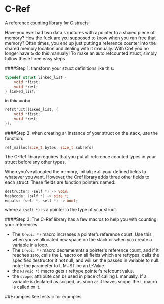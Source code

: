 C-Ref
=====
A reference counting library for C structs

Have you ever had two data structures with a pointer to
a shared piece of memory? How the fuck are you supposed
to know when you can free that memory? Often times, you
end up just putting a reference counter into the shared
memory location and dealing with it manually. With Cref
you no longer have to do this manually! To make an auto
refcounted struct, simply follow these three easy steps

####Step 1:
transform your struct definitions like this:

```C
typedef struct linked_list {
    void *first;
    void *rest;
} linked_list;
```

in this code:

```C
refstruct(linked_list, {
    void *first;
    void *rest;
});
```

####Step 2:
when creating an instance of your struct on the stack,
use the function:

```C
ref_malloc(size_t bytes, size_t subrefs)
```

The C-Ref library requires that you put all reference
counted types in your struct before any other types.

When you've allocated the memory, initialize all your
defined fields to whatever you want. However, the Cref
library adds three other fields to each struct. These
fields are function pointers named:

```C
destructor: (self *) -> void;
hashcode: (self *) -> size_t;
equals: (self *, self *) -> bool;
```

where a ``(self *)`` is a pointer to the type of your
struct. 

####Step 3:
The C-Ref library has a few macros to help you with
counting your references.
 - The ``S(void *)`` macro increases a pointer's
   reference count. Use this when you've allocated
   new space on the stack or when you create a
   variable in a loop.
 - The ``L(void *)`` macro decrememnts a pointer's
   reference count, and if it reaches zero, calls
   the L macro on all fields which are reftypes,
   calls the specified destructor it not null, and
   will set the passed in variable to null. note;
   the parameter to L MUST be an L-Value.
 - the ``R(void *)`` macro gets a reftype pointer's
   refcount value.
 - the ``scoped`` attribute can be used in place
   of calling L manually. If a variable is declared
   as scoped, as soon as it leaves scope, the L macro
   is called on it.

##Examples
See tests.c for examples

